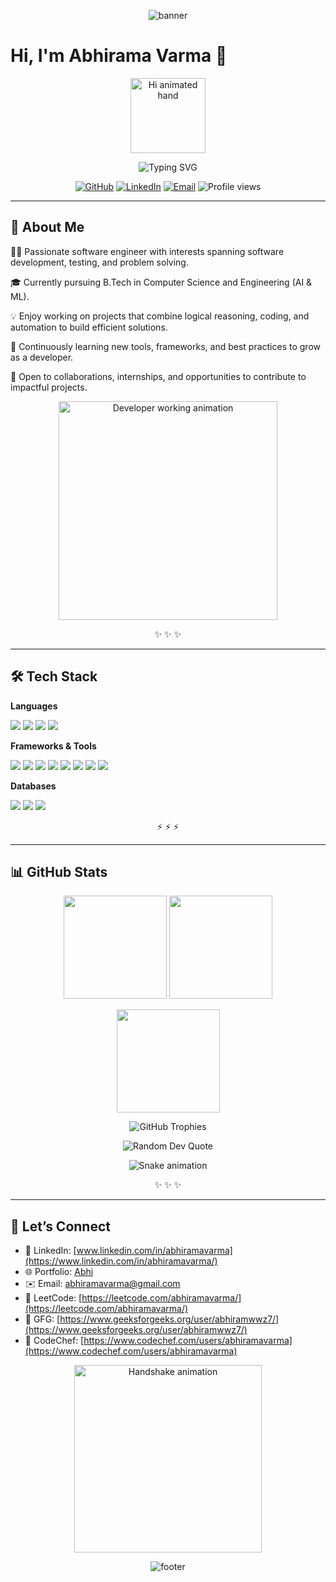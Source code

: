 <p align="center">
  <img src="https://capsule-render.vercel.app/api?type=waving&color=0:0f0c29,50:302b63,100:24243e&height=200&section=header&text=Nandayala%20Abhirama%20Varma&fontSize=45&fontColor=ffffff&animation=fadeIn&fontAlignY=35" alt="banner" />
</p>

# Hi, I'm Abhirama Varma 👋

<p align="center">
  <img src="https://media.giphy.com/media/hvRJCLFzcasrR4ia7z/giphy.gif" width="120px" alt="Hi animated hand"/>
</p>

<!-- Typing SVG -->
<p align="center">
  <img src="https://readme-typing-svg.demolab.com?font=Fira+Code&pause=1000&color=36BCF7&center=true&vCenter=true&width=500&lines=Software+Engineer;QA+%26+Test+Automation+Enthusiast;Full+Stack+Developer;Continuous+Learner+%F0%9F%93%9A" alt="Typing SVG" />
</p>

<p align="center">
  <a href="https://github.com/abhiramavarma"><img src="https://img.shields.io/badge/GitHub-Profile-181717?logo=github&logoColor=white" alt="GitHub"></a>
  <a href="https://www.linkedin.com/in/abhiramavarma/"><img src="https://img.shields.io/badge/LinkedIn-Connect-0A66C2?logo=linkedin&logoColor=white" alt="LinkedIn"></a>
  <a href="mailto:abhiramavarma@gmail.com"><img src="https://img.shields.io/badge/Email-Contact-informational?logo=gmail" alt="Email"></a>
  <img src="https://komarev.com/ghpvc/?username=abhiramavarma&style=flat&color=blue" alt="Profile views"/>
</p>

---

## 🚀 About Me

👨‍💻 Passionate software engineer with interests spanning software development, testing, and problem solving.  

🎓 Currently pursuing B.Tech in Computer Science and Engineering (AI & ML).  

💡 Enjoy working on projects that combine logical reasoning, coding, and automation to build efficient solutions.  

🌱 Continuously learning new tools, frameworks, and best practices to grow as a developer.  

🤝 Open to collaborations, internships, and opportunities to contribute to impactful projects.  

<p align="center">
  <img src="https://media.giphy.com/media/qgQUggAC3Pfv687qPC/giphy.gif" width="350" alt="Developer working animation"/>
</p>

<p align="center">✨ ✨ ✨</p>

---

## 🛠 Tech Stack

**Languages**

<p>
  <img src="https://img.shields.io/badge/Python-3776AB?logo=python&logoColor=white" />
  <img src="https://img.shields.io/badge/Java-007396?logo=java&logoColor=white" />
  <img src="https://img.shields.io/badge/JavaScript-F7DF1E?logo=javascript&logoColor=black" />
  <img src="https://img.shields.io/badge/SQL-025E8C?logo=postgresql&logoColor=white" />
</p>

**Frameworks & Tools**

<p>
  <img src="https://img.shields.io/badge/Flask-000000?logo=flask&logoColor=white" />
  <img src="https://img.shields.io/badge/React-20232A?logo=react&logoColor=61DAFB" />
  <img src="https://img.shields.io/badge/Node.js-339933?logo=nodedotjs&logoColor=white" />
  <img src="https://img.shields.io/badge/Selenium-43B02A?logo=selenium&logoColor=white" />
  <img src="https://img.shields.io/badge/PyTest-0A9EDC?logo=pytest&logoColor=white" />
  <img src="https://img.shields.io/badge/JUnit-25A162?logo=java&logoColor=white" />
  <img src="https://img.shields.io/badge/Git-F05032?logo=git&logoColor=white" />
  <img src="https://img.shields.io/badge/Docker-2496ED?logo=docker&logoColor=white" />
</p>

**Databases**

<p>
  <img src="https://img.shields.io/badge/MySQL-4479A1?logo=mysql&logoColor=white" />
  <img src="https://img.shields.io/badge/PostgreSQL-4169E1?logo=postgresql&logoColor=white" />
  <img src="https://img.shields.io/badge/MongoDB-47A248?logo=mongodb&logoColor=white" />
</p>

<p align="center">⚡ ⚡ ⚡</p>

---

## 📊 GitHub Stats

<p align="center">
  <img src="https://github-readme-stats.vercel.app/api?username=abhiramavarma&show_icons=true&rank_icon=github&theme=tokyonight" height="165" />
  <img src="https://github-readme-stats.vercel.app/api/top-langs/?username=abhiramavarma&layout=compact&theme=tokyonight" height="165" />
</p>

<p align="center">
  <img src="https://streak-stats.demolab.com/?user=abhiramavarma&theme=tokyonight" height="165" />
</p>

<!-- GitHub Trophies -->
<p align="center">
  <img src="https://github-profile-trophy.vercel.app/?username=abhiramavarma&theme=tokyonight&column=6&margin-w=15&margin-h=15" alt="GitHub Trophies"/>
</p>

<!-- Random Dev Quote -->
<p align="center">
  <img src="https://quotes-github-readme.vercel.app/api?type=horizontal&theme=tokyonight" alt="Random Dev Quote"/>
</p>

<!-- Snake Animation -->
<p align="center">
  <img src="https://github.com/abhiramavarma/abhiramavarma/blob/output/github-contribution-grid-snake.svg" alt="Snake animation"/>
</p>

<p align="center">✨ ✨ ✨</p>

---

## 🤝 Let’s Connect

* 💼 LinkedIn: [www.linkedin.com/in/abhiramavarma](https://www.linkedin.com/in/abhiramavarma/)  
* 🌐 Portfolio: [Abhi](https://myportfolio-ashen-kappa.vercel.app/)  
* ✉️ Email: abhiramavarma@gmail.com  
* 🧩 LeetCode: [https://leetcode.com/abhiramavarma/](https://leetcode.com/abhiramavarma/)  
* 🧠 GFG: [https://www.geeksforgeeks.org/user/abhiramwwz7/](https://www.geeksforgeeks.org/user/abhiramwwz7/)  
* 🧪 CodeChef: [https://www.codechef.com/users/abhiramavarma](https://www.codechef.com/users/abhiramavarma)  

<p align="center">
  <img src="https://media.giphy.com/media/26BRuo6sLetdllPAQ/giphy.gif" width="300" alt="Handshake animation"/>
</p>

<p align="center">
  <img src="https://capsule-render.vercel.app/api?type=waving&color=0:0f0c29,50:302b63,100:24243e&height=100&section=footer" alt="footer" />
</p>
